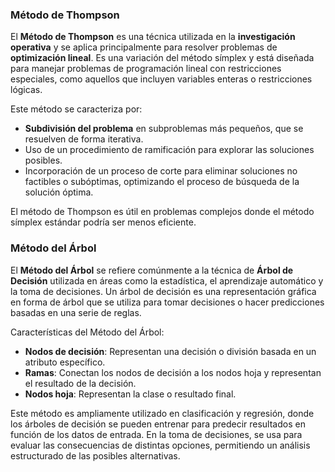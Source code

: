 ### Método de Thompson
El **Método de Thompson** es una técnica utilizada en la **investigación operativa** y se aplica principalmente para resolver problemas de **optimización lineal**. Es una variación del método símplex y está diseñada para manejar problemas de programación lineal con restricciones especiales, como aquellos que incluyen variables enteras o restricciones lógicas.

Este método se caracteriza por:

- **Subdivisión del problema** en subproblemas más pequeños, que se resuelven de forma iterativa.
- Uso de un procedimiento de ramificación para explorar las soluciones posibles.
- Incorporación de un proceso de corte para eliminar soluciones no factibles o subóptimas, optimizando el proceso de búsqueda de la solución óptima.

El método de Thompson es útil en problemas complejos donde el método símplex estándar podría ser menos eficiente.

### Método del Árbol
El **Método del Árbol** se refiere comúnmente a la técnica de **Árbol de Decisión** utilizada en áreas como la estadística, el aprendizaje automático y la toma de decisiones. Un árbol de decisión es una representación gráfica en forma de árbol que se utiliza para tomar decisiones o hacer predicciones basadas en una serie de reglas.

Características del Método del Árbol:

- **Nodos de decisión**: Representan una decisión o división basada en un atributo específico.
- **Ramas**: Conectan los nodos de decisión a los nodos hoja y representan el resultado de la decisión.
- **Nodos hoja**: Representan la clase o resultado final.

Este método es ampliamente utilizado en clasificación y regresión, donde los árboles de decisión se pueden entrenar para predecir resultados en función de los datos de entrada. En la toma de decisiones, se usa para evaluar las consecuencias de distintas opciones, permitiendo un análisis estructurado de las posibles alternativas.
